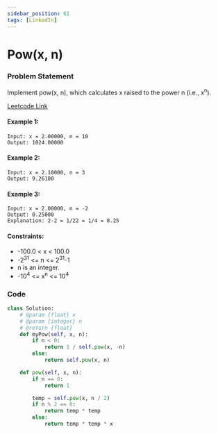 ```yaml
---
sidebar_position: 61
tags: [LinkedIn]
---
```


# Pow(x, n)

### Problem Statement

Implement pow(x, n), which calculates x raised to the power n (i.e., x<sup>n</sup>).

[Leetcode Link](https://leetcode.com/problems/powx-n)

#### Example 1:

```
Input: x = 2.00000, n = 10
Output: 1024.00000
```

#### Example 2:

```
Input: x = 2.10000, n = 3
Output: 9.26100
```

#### Example 3:

```
Input: x = 2.00000, n = -2
Output: 0.25000
Explanation: 2-2 = 1/22 = 1/4 = 0.25
```

#### Constraints:

- -100.0 < x < 100.0
- -2<sup>31</sup> <= n <= 2<sup>31</sup>-1
- n is an integer.
- -10<sup>4</sup> <= x<sup>n</sup> <= 10<sup>4</sup>

### Code

```python title="Python Code"
class Solution:
    # @param {float} x
    # @param {integer} n
    # @return {float}
    def myPow(self, x, n):
        if n < 0:
            return 1 / self.pow(x, -n)
        else:
            return self.pow(x, n)

    def pow(self, x, n):
        if n == 0:
            return 1

        temp = self.pow(x, n / 2)
        if n % 2 == 0:
            return temp * temp
        else:
            return temp * temp * x

```
